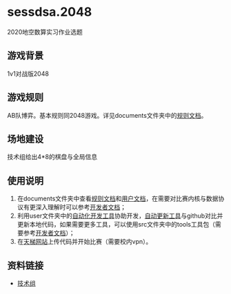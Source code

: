 # sessdsa.2048
2020地空数算实习作业选题

## 游戏背景
1v1对战版2048

## 游戏规则
AB队博弈。基本规则同2048游戏。详见documents文件夹中的[规则文档](documents/sessdsa2048规则文档.pdf)。

## 场地建设
技术组给出4*8的棋盘与全局信息

## 使用说明
1. 在documents文件夹中查看[规则文档](documents/sessdsa2048规则文档.pdf)和[用户文档](documents/sessdsa2048用户文档.md)，在需要对比赛内核与数据协议有更深入理解时可以参考[开发者文档](documents/sessdsa2048开发者文档.md)；
2. 利用user文件夹中的[自动化开发工具](user/userinterface.py)协助开发，[自动更新工具](user/updatetool.py)与github对比并更新本地代码，如果需要更多工具，可以使用src文件夹中的tools工具包（需要参考[开发者文档](documents/sessdsa2048开发者文档.md)）；
3. 在[天梯网站](http://162.105.17.143:9580/game/4)上传代码并开始比赛（需要校内vpn）。

## 资料链接
- [技术组](team.md)
